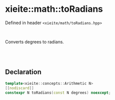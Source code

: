 # xieite::math::toRadians
Defined in header `<xieite/math/toRadians.hpp>`

<br/>

Converts degrees to radians.

<br/><br/>

## Declaration
```cpp
template<xieite::concepts::Arithmetic N>
[[nodiscard]]
constexpr N toRadians(const N degrees) noexcept;
```
